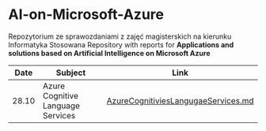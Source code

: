# AI-on-Microsoft-Azure

Repozytorium ze sprawozdaniami z zajęć magisterskich na kierunku Informatyka Stosowana
Repository with reports for 
 **Applications and solutions based on Artificial Intelligence on Microsoft Azure**

|  Date  | Subject | Link |
| ---- | ----- | --------- |
| 28.10 | Azure Cognitive Language Services | [AzureCognitiviesLangugaeServices.md](https://github.com/kolendomichal/AI-on-Microsoft-Azure/blob/master/AI%20Machine%20Learning/Azure%20Cognitive%20Language%20Services.md)
